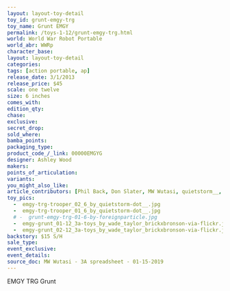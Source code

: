 ```yaml
---
layout: layout-toy-detail 
toy_id: grunt-emgy-trg
toy_name: Grunt EMGY
permalink: /toys-1-12/grunt-emgy-trg.html
world: World War Robot Portable
world_abr: WWRp
character_base: 
layout: layout-toy-detail
categories: 
tags: [action portable, ap] 
release_date: 3/1/2013
release_price: $45 
scale: one twelve
size: 6 inches
comes_with: 
edition_qty: 
chase: 
exclusive: 
secret_drop: 
sold_where: 
bamba_points: 
packaging_type: 
product_code_/_link: 00000EMGYG
designer: Ashley Wood
makers: 
points_of_articulation: 
variants: 
you_might_also_like: 
article_contributors: [Phil Back, Don Slater, MW Wutasi, quietstorm__, Wade Taylor]
toy_pics: 
  -  emgy-trg-trooper_02_6_by_quietstorm-dot__.jpg
  -  emgy-trg-trooper_01_6_by_quietstorm-dot__.jpg
  # -  grunt-emgy-trg-01-6-by-foreignparticle.jpg
  -  emgy-grunt_01-12_3a-toys_by_wade_taylor_brickxbronson-via-flickr.jpg
  -  emgy-grunt_02-12_3a-toys_by_wade_taylor_brickxbronson-via-flickr.jpg
backstory: $15 S/H
sale_type: 
event_exclusive: 
event_details: 
source_doc: MW Wutasi - 3A spreadsheet - 01-15-2019
---
```

EMGY TRG Grunt 